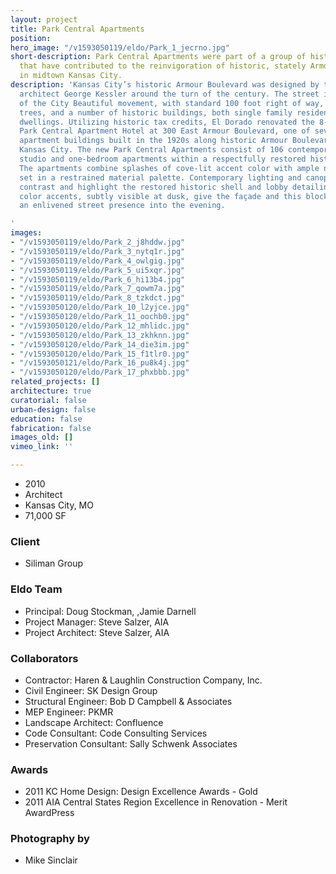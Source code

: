 ```yaml
---
layout: project
title: Park Central Apartments
position: 
hero_image: "/v1593050119/eldo/Park_1_jecrno.jpg"
short-description: Park Central Apartments were part of a group of historic renovations
  that have contributed to the reinvigoration of historic, stately Armour Boulevard
  in midtown Kansas City.
description: 'Kansas City’s historic Armour Boulevard was designed by the famous landscape
  architect George Kessler around the turn of the century. The street is a product
  of the City Beautiful movement, with standard 100 foot right of way, tall deciduous
  trees, and a number of historic buildings, both single family residences and multi-story
  dwellings. Utilizing historic tax credits, El Dorado renovated the 8-story former
  Park Central Apartment Hotel at 300 East Armour Boulevard, one of several stately
  apartment buildings built in the 1920s along historic Armour Boulevard in midtown
  Kansas City. The new Park Central Apartments consist of 106 contemporary, efficient
  studio and one-bedroom apartments within a respectfully restored historic shell.
  The apartments combine splashes of cove-lit accent color with ample natural light
  set in a restrained material palette. Contemporary lighting and canopies respectfully
  contrast and highlight the restored historic shell and lobby detailing. The apartment
  color accents, subtly visible at dusk, give the façade and this block of Armour
  an enlivened street presence into the evening.

'
images:
- "/v1593050119/eldo/Park_2_j8hddw.jpg"
- "/v1593050119/eldo/Park_3_nytq1r.jpg"
- "/v1593050119/eldo/Park_4_owlgig.jpg"
- "/v1593050119/eldo/Park_5_ui5xqr.jpg"
- "/v1593050119/eldo/Park_6_hi13b4.jpg"
- "/v1593050119/eldo/Park_7_qowm7a.jpg"
- "/v1593050119/eldo/Park_8_tzkdct.jpg"
- "/v1593050120/eldo/Park_10_l2yjce.jpg"
- "/v1593050120/eldo/Park_11_oochb0.jpg"
- "/v1593050120/eldo/Park_12_mhlidc.jpg"
- "/v1593050120/eldo/Park_13_zkhknn.jpg"
- "/v1593050120/eldo/Park_14_die3im.jpg"
- "/v1593050120/eldo/Park_15_f1tlr0.jpg"
- "/v1593050121/eldo/Park_16_pu8k4j.jpg"
- "/v1593050120/eldo/Park_17_phxbbb.jpg"
related_projects: []
architecture: true
curatorial: false
urban-design: false
education: false
fabrication: false
images_old: []
vimeo_link: ''

---
```

* 2010
* Architect
* Kansas City, MO
* 71,000 SF

### Client

* Siliman Group

### Eldo Team

* Principal: Doug Stockman, ,Jamie Darnell
* Project Manager: Steve Salzer, AIA
* Project Architect: Steve Salzer, AIA

### Collaborators

* Contractor: Haren & Laughlin Construction Company, Inc.
* Civil Engineer: SK Design Group
* Structural Engineer: Bob D Campbell & Associates
* MEP Engineer: PKMR
* Landscape Architect: Confluence
* Code Consultant: Code Consulting Services
* Preservation Consultant: Sally Schwenk Associates

### Awards

* 2011 KC Home Design: Design Excellence Awards - Gold
* 2011 AIA Central States Region Excellence in Renovation - Merit AwardPress

### Photography by

* Mike Sinclair